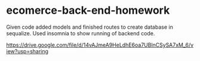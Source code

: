 # ecomerce-back-end-homework

Given code added models and finished routes to create database in sequalize.
Used insomnia to show running of backend code.

https://drive.google.com/file/d/14vAJmeA9HeLdhE6oa7UBlnCSySA7xM_6/view?usp=sharing